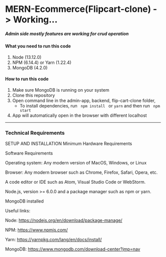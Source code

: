 # MERN-Ecommerce(Flipcart-clone)  -> Working...
##### Admin side mostly features are working for crud operation
#### What you need to run this code
1. Node (13.12.0)
2. NPM (6.14.4) or Yarn (1.22.4)
3. MongoDB (4.2.0)

####  How to run this code
1. Make sure MongoDB is running on your system 
2. Clone this repository
3. Open command line in the admin-app, backend, flip-cart-clone folder,
   - To install dependencies, run ```  npm install  ``` or ``` yarn ``` and then run ```  npm start  ```
4. App will automatically open in the browser with different localhost
---- 
### Technical Requirements
SETUP AND INSTALLATION
Minimum Hardware Requirements

Software Requirements

Operating system: Any modern version of MacOS, Windows, or Linux



Browser: Any modern browser such as Chrome, Firefox, Safari, Opera, etc.



A code editor or IDE such as Atom, Visual Studio Code or WebStorm.



Node.js, version >= 6.0.0 and a package manager such as npm or yarn.



MongoDB installed



Useful links:



Node: https://nodejs.org/en/download/package-manage/



NPM: https://www.npmjs.com/



Yarn: https://yarnpkg.com/lang/en/docs/install/


MongoDB: https://www.mongodb.com/download-center?jmp=nav

